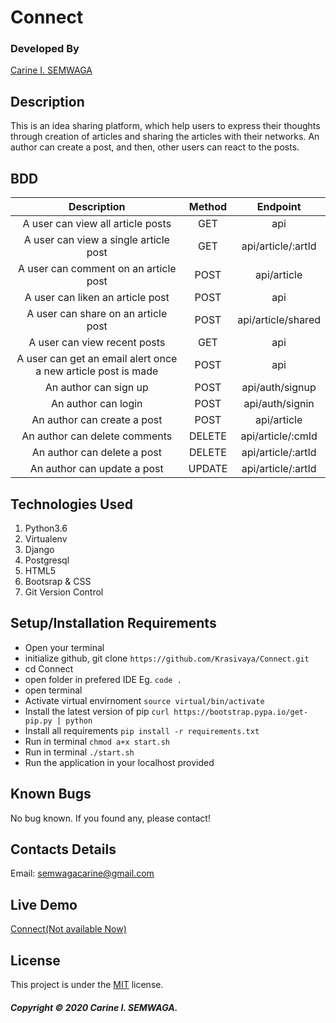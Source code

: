 # Connect

### Developed By
[Carine I. SEMWAGA](https://github.com/Krasivaya)

## Description
This is an idea sharing platform, which help users to express their thoughts through creation of articles and sharing the articles with their networks. An author can create a post, and then, other users can react to the posts.

## BDD
|   Description   |   Method   |   Endpoint  |
|   :-------:   |   :---:   |   :---:   |
|   A user can view all article posts  |   GET    |   api  |
|   A user can view a single article post  |   GET |   api/article/:artId   |
|   A user can comment on an article post  |   POST  |   api/article |
|   A user can liken an article post  |  POST |   api  |
|   A user can share on an article post  | POST    |   api/article/shared  |
|   A user can view recent posts   |   GET    |   api    |
|   A user can get an email alert once a new article post is made  |   POST   |   api |
|   An author can sign up  |   POST  |   api/auth/signup   |
|   An author can login  | POST    |   api/auth/signin    |
|   An author can create a post    |   POST    |   api/article    |
|   An author can delete comments  |   DELETE   |   api/article/:cmId |
|   An author can delete a post  |   DELETE    |   api/article/:artId    |
|   An author can update a post  |   UPDATE    |   api/article/:artId    |


## Technologies Used

1. Python3.6
2. Virtualenv
3. Django 
4. Postgresql
5. HTML5 
6. Bootsrap & CSS
7. Git Version Control 

## Setup/Installation Requirements

* Open your terminal
* initialize github, git clone ` https://github.com/Krasivaya/Connect.git `
* cd Connect
* open folder in prefered IDE Eg. ` code . `
* open terminal
* Activate virtual envirnoment `source virtual/bin/activate`
* Install the latest version of pip `curl https://bootstrap.pypa.io/get-pip.py | python`
* Install all requirements `pip install -r requirements.txt`
* Run in terminal `chmod a+x start.sh`
* Run in terminal `./start.sh`
* Run the application in your localhost provided

## Known Bugs
No bug known. If you found any, please contact!

## Contacts Details
Email: semwagacarine@gmail.com

## Live Demo
[Connect(Not available Now)]()

## License
This project is under the [MIT](https://github.com/Krasivaya/github/blob/master/LICENSE) license.

##### Copyright © 2020 Carine I. SEMWAGA.